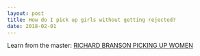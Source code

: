 ```yaml
---
layout: post
title: How do I pick up girls without getting rejected?
date: 2018-02-01
---
```


<p>Learn from the master: <a href="http://richardbransonpickingupwome-blog.tumblr.com/" data-qt-tooltip="tumblr.com">RICHARD BRANSON PICKING UP WOMEN</a></p>

